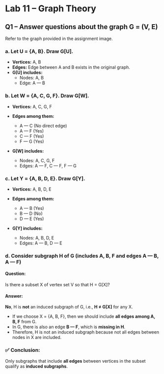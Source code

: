 # Lab 11 – Graph Theory

## Q1 – Answer questions about the graph G = (V, E)

Refer to the graph provided in the assignment image.

### a. Let U = {A, B}. Draw G[U].

- **Vertices:** A, B  
- **Edges:** Edge between A and B exists in the original graph.  
- **G[U] includes:**  
  - Nodes: A, B  
  - Edge: A — B

### b. Let W = {A, C, G, F}. Draw G[W].

- **Vertices:** A, C, G, F  
- **Edges among them:**  
  - A — C (No direct edge)
  - A — F (Yes)
  - C — F (Yes)
  - F — G (Yes)

- **G[W] includes:**  
  - Nodes: A, C, G, F  
  - Edges: A — F, C — F, F — G


### c. Let Y = {A, B, D, E}. Draw G[Y].

- **Vertices:** A, B, D, E  
- **Edges among them:**  
  - A — B (Yes)
  - B — D (No)
  - D — E (Yes)

- **G[Y] includes:**  
  - Nodes: A, B, D, E  
  - Edges: A — B, D — E


### d. Consider subgraph H of G (includes A, B, F and edges A — B, A — F)

#### Question:  
Is there a subset X of vertex set V so that H = G[X]?  

#### Answer:
**No**, H is **not** an induced subgraph of G, i.e., **H ≠ G[X]** for any X.

- If we choose X = {A, B, F}, then we should include **all edges among A, B, F** from G.
- In G, there is also an edge **B — F**, which is **missing in H**.
- Therefore, H is not an induced subgraph because not all edges between nodes in X are included.


### ✅ Conclusion:
Only subgraphs that include **all edges** between vertices in the subset qualify as **induced subgraphs**.
